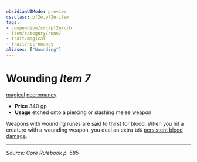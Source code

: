 ```yaml
---
obsidianUIMode: preview
cssclass: pf2e,pf2e-item
tags:
- compendium/src/pf2e/crb
- item/category/rune/
- trait/magical
- trait/necromancy
aliases: ["Wounding"]
---
```

# Wounding *Item 7*  
[magical](rules/traits/magical.md "Magical Item Trait")  [necromancy](rules/traits/necromancy.md "Necromancy School Trait")  

- **Price** 340 gp
- **Usage** etched onto a piercing or slashing melee weapon

Weapons with wounding runes are said to thirst for blood. When you hit a creature with a wounding weapon, you deal an extra `1d6` [persistent bleed damage](rules/conditions.md#Persistent%20Damage).


---
*Source: Core Rulebook p. 585*